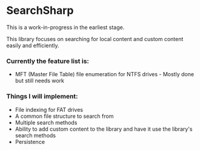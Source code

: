 # SearchSharp
This is a work-in-progress in the earliest stage.

This library focuses on searching for local content and custom content easily and efficiently. 

### Currently the feature list is:
- MFT (Master File Table) file enumeration for NTFS drives - Mostly done but still needs work

### Things I will implement: 
- File indexing for FAT drives 
- A common file structure to search from
- Multiple search methods 
- Ability to add custom content to the library and have it use the library's search methods 
- Persistence
